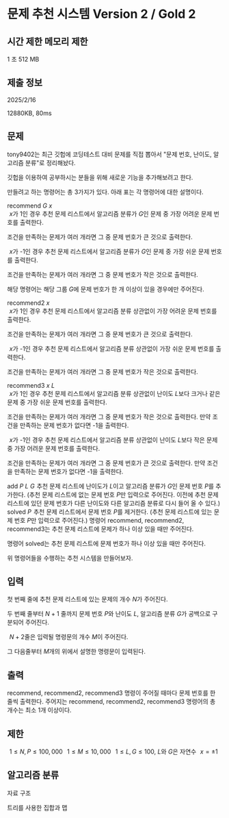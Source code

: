 # 문제 추천 시스템 Version 2 / Gold 2
 
## 시간 제한	메모리 제한	
1 초	512 MB

## 제출 정보
2025/2/16

12880KB, 80ms

## 문제
tony9402는 최근 깃헙에 코딩테스트 대비 문제를 직접 뽑아서 "문제 번호, 난이도, 알고리즘 분류"로 정리해놨다.

깃헙을 이용하여 공부하시는 분들을 위해 새로운 기능을 추가해보려고 한다.

만들려고 하는 명령어는 총 3가지가 있다. 아래 표는 각 명령어에 대한 설명이다.

recommend 
$G$ 
$x$ 	
 
$x$가 1인 경우 추천 문제 리스트에서 알고리즘 분류가 
$G$인 문제 중 가장 어려운 문제 번호를 출력한다.

조건을 만족하는 문제가 여러 개라면 그 중 문제 번호가 큰 것으로 출력한다.

 
$x$가 -1인 경우 추천 문제 리스트에서 알고리즘 분류가 
$G$인 문제 중 가장 쉬운 문제 번호를 출력한다.

조건을 만족하는 문제가 여러 개라면 그 중 문제 번호가 작은 것으로 출력한다.

해당 명령어는 해당 그룹 
$G$에 문제 번호가 한 개 이상이 있을 경우에만 주어진다.

recommend2 
$x$ 	
 
$x$가 1인 경우 추천 문제 리스트에서 알고리즘 분류 상관없이 가장 어려운 문제 번호를 출력한다.

조건을 만족하는 문제가 여러 개라면 그 중 문제 번호가 큰 것으로 출력한다.

 
$x$가 -1인 경우 추천 문제 리스트에서 알고리즘 분류 상관없이 가장 쉬운 문제 번호를 출력한다.

조건을 만족하는 문제가 여러 개라면 그 중 문제 번호가 작은 것으로 출력한다.

recommend3 
$x$ 
$L$ 	
 
$x$가 1인 경우 추천 문제 리스트에서 알고리즘 분류 상관없이 난이도 
$L$보다 크거나 같은 문제 중 가장 쉬운 문제 번호를 출력한다.

조건을 만족하는 문제가 여러 개라면 그 중 문제 번호가 작은 것으로 출력한다. 만약 조건을 만족하는 문제 번호가 없다면 -1을 출력한다.

 
$x$가 -1인 경우 추천 문제 리스트에서 알고리즘 분류 상관없이 난이도 
$L$보다 작은 문제 중 가장 어려운 문제 번호를 출력한다.

조건을 만족하는 문제가 여러 개라면 그 중 문제 번호가 큰 것으로 출력한다. 만약 조건을 만족하는 문제 번호가 없다면 -1을 출력한다.

add 
$P$ 
$L$ 
$G$ 	추천 문제 리스트에 난이도가 
$L$이고 알고리즘 분류가 
$G$인 문제 번호 
$P$를 추가한다. (추천 문제 리스트에 없는 문제 번호 
$P$만 입력으로 주어진다. 이전에 추천 문제 리스트에 있던 문제 번호가 다른 난이도와 다른 알고리즘 분류로 다시 들어 올 수 있다.)
solved 
$P$ 	추천 문제 리스트에서 문제 번호 
$P$를 제거한다. (추천 문제 리스트에 있는 문제 번호 
$P$만 입력으로 주어진다.)
명령어 recommend, recommend2, recommend3는 추천 문제 리스트에 문제가 하나 이상 있을 때만 주어진다.

명령어 solved는 추천 문제 리스트에 문제 번호가 하나 이상 있을 때만 주어진다.

위 명령어들을 수행하는 추천 시스템을 만들어보자.

## 입력
첫 번째 줄에 추천 문제 리스트에 있는 문제의 개수 
$N$가 주어진다.

두 번째 줄부터 
$N + 1$ 줄까지 문제 번호 
$P$와 난이도 
$L$, 알고리즘 분류 
$G$가 공백으로 구분되어 주어진다.

 
$N + 2$줄은 입력될 명령문의 개수 
$M$이 주어진다.

그 다음줄부터 
$M$개의 위에서 설명한 명령문이 입력된다.

## 출력
recommend, recommend2, recommend3 명령이 주어질 때마다 문제 번호를 한 줄씩 출력한다. 주어지는 recommend, recommend2, recommend3 명령어의 총 개수는 최소 1개 이상이다.

## 제한
 
$1 \le N, P \le 100,000$ 
 
$1 \le M \le 10,000$ 
 
$1 \le L, G \le 100$, 
$L$와 
$G$은 자연수
 
$x = \pm 1$ 

## 알고리즘 분류

자료 구조

트리를 사용한 집합과 맵
